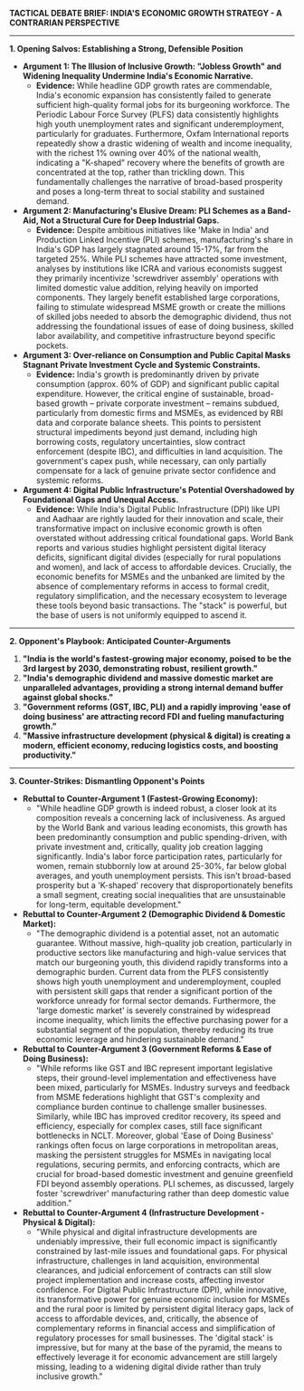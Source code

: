 **TACTICAL DEBATE BRIEF: INDIA'S ECONOMIC GROWTH STRATEGY - A CONTRARIAN PERSPECTIVE**

---

**1. Opening Salvos: Establishing a Strong, Defensible Position**

*   **Argument 1: The Illusion of Inclusive Growth: "Jobless Growth" and Widening Inequality Undermine India's Economic Narrative.**
    *   **Evidence:** While headline GDP growth rates are commendable, India's economic expansion has consistently failed to generate sufficient high-quality formal jobs for its burgeoning workforce. The Periodic Labour Force Survey (PLFS) data consistently highlights high youth unemployment rates and significant underemployment, particularly for graduates. Furthermore, Oxfam International reports repeatedly show a drastic widening of wealth and income inequality, with the richest 1% owning over 40% of the national wealth, indicating a "K-shaped" recovery where the benefits of growth are concentrated at the top, rather than trickling down. This fundamentally challenges the narrative of broad-based prosperity and poses a long-term threat to social stability and sustained demand.
*   **Argument 2: Manufacturing's Elusive Dream: PLI Schemes as a Band-Aid, Not a Structural Cure for Deep Industrial Gaps.**
    *   **Evidence:** Despite ambitious initiatives like 'Make in India' and Production Linked Incentive (PLI) schemes, manufacturing's share in India's GDP has largely stagnated around 15-17%, far from the targeted 25%. While PLI schemes have attracted some investment, analyses by institutions like ICRA and various economists suggest they primarily incentivize 'screwdriver assembly' operations with limited domestic value addition, relying heavily on imported components. They largely benefit established large corporations, failing to stimulate widespread MSME growth or create the millions of skilled jobs needed to absorb the demographic dividend, thus not addressing the foundational issues of ease of doing business, skilled labor availability, and competitive infrastructure beyond specific pockets.
*   **Argument 3: Over-reliance on Consumption and Public Capital Masks Stagnant Private Investment Cycle and Systemic Constraints.**
    *   **Evidence:** India's growth is predominantly driven by private consumption (approx. 60% of GDP) and significant public capital expenditure. However, the critical engine of sustainable, broad-based growth – private corporate investment – remains subdued, particularly from domestic firms and MSMEs, as evidenced by RBI data and corporate balance sheets. This points to persistent structural impediments beyond just demand, including high borrowing costs, regulatory uncertainties, slow contract enforcement (despite IBC), and difficulties in land acquisition. The government's capex push, while necessary, can only partially compensate for a lack of genuine private sector confidence and systemic reforms.
*   **Argument 4: Digital Public Infrastructure's Potential Overshadowed by Foundational Gaps and Unequal Access.**
    *   **Evidence:** While India's Digital Public Infrastructure (DPI) like UPI and Aadhaar are rightly lauded for their innovation and scale, their transformative impact on inclusive economic growth is often overstated without addressing critical foundational gaps. World Bank reports and various studies highlight persistent digital literacy deficits, significant digital divides (especially for rural populations and women), and lack of access to affordable devices. Crucially, the economic benefits for MSMEs and the unbanked are limited by the absence of complementary reforms in access to formal credit, regulatory simplification, and the necessary ecosystem to leverage these tools beyond basic transactions. The "stack" is powerful, but the base of users is not uniformly equipped to ascend it.

---

**2. Opponent's Playbook: Anticipated Counter-Arguments**

1.  **"India is the world's fastest-growing major economy, poised to be the 3rd largest by 2030, demonstrating robust, resilient growth."**
2.  **"India's demographic dividend and massive domestic market are unparalleled advantages, providing a strong internal demand buffer against global shocks."**
3.  **"Government reforms (GST, IBC, PLI) and a rapidly improving 'ease of doing business' are attracting record FDI and fueling manufacturing growth."**
4.  **"Massive infrastructure development (physical & digital) is creating a modern, efficient economy, reducing logistics costs, and boosting productivity."**

---

**3. Counter-Strikes: Dismantling Opponent's Points**

*   **Rebuttal to Counter-Argument 1 (Fastest-Growing Economy):**
    *   "While headline GDP growth is indeed robust, a closer look at its composition reveals a concerning lack of inclusiveness. As argued by the World Bank and various leading economists, this growth has been predominantly consumption and public spending-driven, with private investment and, critically, quality job creation lagging significantly. India's labor force participation rates, particularly for women, remain stubbornly low at around 25-30%, far below global averages, and youth unemployment persists. This isn't broad-based prosperity but a 'K-shaped' recovery that disproportionately benefits a small segment, creating social inequalities that are unsustainable for long-term, equitable development."
*   **Rebuttal to Counter-Argument 2 (Demographic Dividend & Domestic Market):**
    *   "The demographic dividend is a potential asset, not an automatic guarantee. Without massive, high-quality job creation, particularly in productive sectors like manufacturing and high-value services that match our burgeoning youth, this dividend rapidly transforms into a demographic burden. Current data from the PLFS consistently shows high youth unemployment and underemployment, coupled with persistent skill gaps that render a significant portion of the workforce unready for formal sector demands. Furthermore, the 'large domestic market' is severely constrained by widespread income inequality, which limits the effective purchasing power for a substantial segment of the population, thereby reducing its true economic leverage and hindering sustainable demand."
*   **Rebuttal to Counter-Argument 3 (Government Reforms & Ease of Doing Business):**
    *   "While reforms like GST and IBC represent important legislative steps, their ground-level implementation and effectiveness have been mixed, particularly for MSMEs. Industry surveys and feedback from MSME federations highlight that GST's complexity and compliance burden continue to challenge smaller businesses. Similarly, while IBC has improved creditor recovery, its speed and efficiency, especially for complex cases, still face significant bottlenecks in NCLT. Moreover, global 'Ease of Doing Business' rankings often focus on large corporations in metropolitan areas, masking the persistent struggles for MSMEs in navigating local regulations, securing permits, and enforcing contracts, which are crucial for broad-based domestic investment and genuine greenfield FDI beyond assembly operations. PLI schemes, as discussed, largely foster 'screwdriver' manufacturing rather than deep domestic value addition."
*   **Rebuttal to Counter-Argument 4 (Infrastructure Development - Physical & Digital):**
    *   "While physical and digital infrastructure developments are undeniably impressive, their full economic impact is significantly constrained by last-mile issues and foundational gaps. For physical infrastructure, challenges in land acquisition, environmental clearances, and judicial enforcement of contracts can still slow project implementation and increase costs, affecting investor confidence. For Digital Public Infrastructure (DPI), while innovative, its transformative power for genuine economic inclusion for MSMEs and the rural poor is limited by persistent digital literacy gaps, lack of access to affordable devices, and, critically, the absence of complementary reforms in financial access and simplification of regulatory processes for small businesses. The 'digital stack' is impressive, but for many at the base of the pyramid, the means to effectively leverage it for economic advancement are still largely missing, leading to a widening digital divide rather than truly inclusive growth."